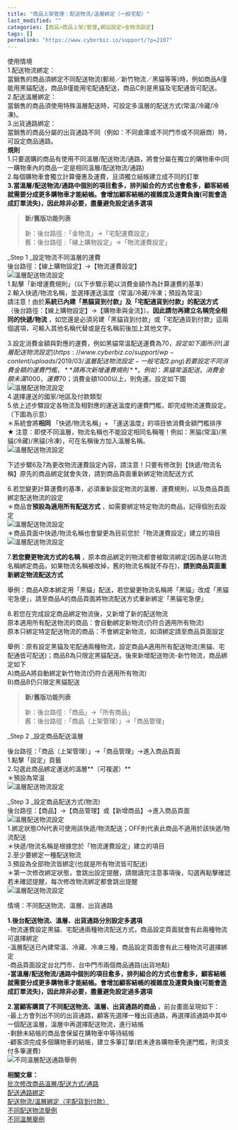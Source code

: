 ```yaml
---
title: "商品上架管理：配送物流/溫層綁定（一般宅配）"
last_modified: ""
categories: [商品>商品上架/管理,網站設定>金物流設定]
tags: []
permalink: "https://www.cyberbiz.io/support/?p=2107"
---
```


使用情境  
1.配送物流綁定：  
當銷售的商品須綁定不同配送物流(郵局／新竹物流／黑貓等等)時，例如商品A僅能用黑貓配送，商品B僅能用宅配通配送，商品C則是黑貓及宅配通皆可配送。  
2.配送溫層綁定：  
當銷售的商品須使用特殊溫層配送時，可設定多溫層的配送方式(常溫/冷藏/冷凍)。  
3.出貨通路綁定：  
當銷售的商品分屬的出貨通路不同（例如：不同倉庫或不同門市或不同廠商）時，可設定商品通路。  
**規則**  
1.只要選購的商品有使用不同溫層/配送物流/通路，將會分屬在獨立的購物車中(同一購物車內的商品一定是相同溫層/配送物流/通路)  
2.每個購物車會獨立計算優惠及運費，且須獨立結帳建立成不同的訂單  
**3.當溫層/配送物流/通路中個別的項目愈多，排列組合的方式也會愈多，顧客結帳就需要分成更多購物車才能結帳。會增加顧客結帳的複雜度及運費負擔(可能會造成訂單流失)，因此除非必要，盡量避免設定過多選項**

> **新/舊版功能列表**
>
> 新：後台路徑 :「金物流」→「宅配運費設定」  
> 舊：後台路徑 :「線上購物設定」→「物流運費設定」

_Step 1  _設定物流不同溫層的運費  
後台路徑：【線上購物設定】→【物流運費設定】  
![溫層配送物流設定](https://www.cyberbiz.co/support/wp-content/uploads/2019/03/溫層配送物流設定-一般宅配1.png)  
1.點擊「新增運費規則」（以下步驟示範以消費金額作為計算運費的基準）  
2.輸入快遞/物流名稱，並選擇運送溫度（常溫/冷藏/冷凍；預設為常溫）  
請注意！由於**系統已內建「黑貓貨到付款」及「宅配通貨到付款」的配送方式**
（後台路徑：【線上購物設定】→【購物車與金流】）。**因此請勿再建立名稱完全相同的快遞/物流**
，如您還是必須另建「黑貓貨到付款」或「宅配通貨到付款」這兩個選項，可輸入其他名稱代替或是在名稱前後加上其他文字。

3.設定消費金額與對應的運費，例如黑貓常溫配送運費為$70，設定如下圖所示  
![溫層配送物流設定](https://www.cyberbiz.co/support/wp-content/uploads/2019/03/溫層配送物流設定-一般宅配2.png)  
若要設定不同消費金額的運費門檻，**請再次新增運費規則** 。  
例如：黑貓常溫配送，消費金額未滿1000，運費$70；消費金額1000以上，則免運。設定如下圖  
![溫層配送物流設定](https://www.cyberbiz.co/support/wp-content/uploads/2019/03/溫層配送物流設定-一般宅配3.png)  
4.選擇運送的國家/地區及付款類型  
5.依上述步驟設定各物流及相對應的運送溫度的運費門檻，即完成物流運費設定。（下圖為示意）  
＊系統會將**相同** 「快遞/物流名稱」+ 「運送溫度」的項目依消費金額門檻排序  
★ 注意：即使不同溫層，物流名稱也不能設定相同名稱喔！例如：黑貓(常溫)/黑貓(冷藏)/黑貓(冷凍)，可在名稱後方加入溫層名稱。  
![溫層配送物流設定](https://www.cyberbiz.co/support/wp-content/uploads/2020/06/溫層配送物流設定-一般宅配4.png)

下述步驟6及7為更改物流運費設定內容，請注意！只要有修改到【快遞/物流名稱】原先的商品綁定就會失效，請到商品頁面重新綁定物流配送方式

6.若您變更計算運費的基準，必須重新設定物流的溫層、運費規則，以及商品頁面綁定配送物流的設定  
＊商品會**預設為適用所有配送方式** ，如需要綁定特定物流的商品，記得個別去設定  
![溫層配送物流設定](https://www.cyberbiz.co/support/wp-content/uploads/2019/03/溫層配送物流設定-一般宅配5.png)  
＊商品頁面中快遞/物流名稱也會變更為目前您於「物流運費設定」建立的項目  
![溫層配送物流設定](https://www.cyberbiz.co/support/wp-content/uploads/2020/07/溫層配送物流設定-一般宅配6.png)

7.**若您變更物流方式的名稱**
，原本商品綁定的物流都會被取消綁定(因為是以物流名稱綁定商品，如果物流名稱被改掉，舊的物流名稱就不存在)，**請到商品頁面重新綁定物流配送方式**

舉例：商品A原本綁定用「黑貓」配送，若您變更物流名稱將「黑貓」改成「黑貓宅急便」，請至商品A的商品頁面將物流配送方式重新綁定「黑貓宅急便」

8.若您在完成設定商品綁定物流後，又新增了新的配送物流  
原本適用所有配送物流的商品：會自動綁定新物流(仍符合適用所有物流)  
原本只綁定特定配送物流的商品：不會綁定新物流，如須綁定請至商品頁面設定

舉例：原有設定黑貓及宅配通兩種物流，設定商品A適用所有配送物流(黑貓、宅配通皆可配送)；商品B為只限定黑貓配送。後來新增配送物流-新竹物流，商品綁定如下  
A)商品A將自動綁定新竹物流(仍符合適用所有物流)  
B)商品B仍只限定黑貓配送

> **新/舊版功能列表**
>
> 新：後台路徑 :「商品」→「所有商品」  
> 舊：後台路徑 :「商品（上架管理）」→「商品管理」

_Step 2  _設定商品配送溫層

後台路徑：「商品（上架管理）」→「商品管理」→進入商品頁面  
1.點擊「設定」頁籤  
2.勾選此商品綁定運送的溫層**（可複選）**  
＊預設為常溫  
![溫層配送物流設定](https://www.cyberbiz.co/support/wp-content/uploads/2020/07/溫層配送物流設定-一般宅配8.png)

_Step 3  _設定商品配送方式(物流)  
後台路徑：【商品】→【商品管理】或【新增商品】→進入商品頁面  
![溫層配送物流設定](https://www.cyberbiz.co/support/wp-content/uploads/2019/03/溫層配送物流設定-一般宅配9.png)  
1.綁定狀態ON代表可使用該快遞/物流配送；OFF則代表此商品不適用於該快遞/物流配送  
＊快遞/物流名稱是根據您於「物流運費設定」建立的項目  
2.至少要綁定一種配送物流  
3.預設為全部物流皆綁定(也就是所有物流皆可配送)  
＊第一次修改綁定狀態，會跳出設定提醒，請閱讀完注意事項後，勾選再點擊確認  
若未確認提醒，每次修改物流綁定都會跳出提醒  
![溫層配送物流設定](https://www.cyberbiz.co/support/wp-content/uploads/2019/03/溫層配送物流設定-一般宅配10.png)

情境：不同配送物流、溫層、出貨通路

**1.後台配送物流、溫層、出貨通路分別設定多選項**  
-物流運費設定黑貓、宅配通兩種物流配送方式，商品設定頁面就會有此兩種物流可選擇綁定  
-溫層配送已內建常溫、冷藏、冷凍三種，商品設定頁面會有此三種物流可選擇綁定  
-商品頁面設定台北門市、台中門市兩個商品通路(出貨地點)  
**-當溫層/配送物流/通路中個別的項目愈多，排列組合的方式也會愈多，顧客結帳就需要分成更多購物車才能結帳。會增加顧客結帳的複雜度及運費負擔(可能會造成訂單流失)，因此除非必要，盡量避免設定過多選項**

**2.當顧客購買了不同配送物流、溫層、出貨通路的商品** ，前台畫面呈現如下：  
-最上方會列出不同的出貨通路，顧客先選擇一種出貨通路，再選擇該通路中其中一個配送溫層，溫層中再選擇配送物流，進行結帳  
-剩餘未結帳的商品會保留在購物車中等待結帳  
-顧客須完成多個購物車的結帳，建立多筆訂單(若未達各購物車免運門檻，則須支付多筆運費)  
![不同溫層配送通路舉例](https://www.cyberbiz.co/support/wp-content/uploads/2019/03/不同溫層配送通路舉例.png)

**相關文章：**  
[批次修改商品溫層/配送方式/通路](https://www.cyberbiz.co/support/?p=2166)  
[配送通路綁定](https://www.cyberbiz.co/support/?p=2142)  
[配送物流/溫層綁定（宅配貨到付款）](https://www.cyberbiz.co/support/?p=2131)  
[不同配送物流舉例](https://www.cyberbiz.co/support/?p=2175)  
[不同溫層舉例](https://www.cyberbiz.co/support/?p=2196)

